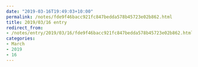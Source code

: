 ```yaml
---
date: "2019-03-16T19:49:03+10:00"
permalink: /notes/fde9f46bacc921fc847bedda578b45723e02b862.html
title: 2019/03/16 entry
redirect_from:
- /notes/entry/2019/03/16/fde9f46bacc921fc847bedda578b45723e02b862.html
categories:
- March
- 2019
- 16
---
```

